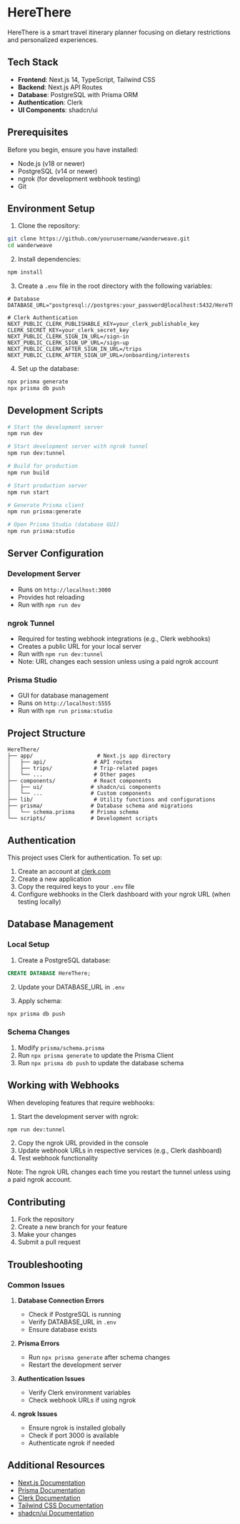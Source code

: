 # HereThere

HereThere is a smart travel itinerary planner focusing on dietary restrictions and personalized experiences.

## Tech Stack

- **Frontend**: Next.js 14, TypeScript, Tailwind CSS
- **Backend**: Next.js API Routes
- **Database**: PostgreSQL with Prisma ORM
- **Authentication**: Clerk
- **UI Components**: shadcn/ui

## Prerequisites

Before you begin, ensure you have installed:

- Node.js (v18 or newer)
- PostgreSQL (v14 or newer)
- ngrok (for development webhook testing)
- Git

## Environment Setup

1. Clone the repository:

```bash
git clone https://github.com/yourusername/wanderweave.git
cd wanderweave
```

2. Install dependencies:

```bash
npm install
```

3. Create a `.env` file in the root directory with the following variables:

```env
# Database
DATABASE_URL="postgresql://postgres:your_password@localhost:5432/HereThere"

# Clerk Authentication
NEXT_PUBLIC_CLERK_PUBLISHABLE_KEY=your_clerk_publishable_key
CLERK_SECRET_KEY=your_clerk_secret_key
NEXT_PUBLIC_CLERK_SIGN_IN_URL=/sign-in
NEXT_PUBLIC_CLERK_SIGN_UP_URL=/sign-up
NEXT_PUBLIC_CLERK_AFTER_SIGN_IN_URL=/trips
NEXT_PUBLIC_CLERK_AFTER_SIGN_UP_URL=/onboarding/interests
```

4. Set up the database:

```bash
npx prisma generate
npx prisma db push
```

## Development Scripts

```bash
# Start the development server
npm run dev

# Start development server with ngrok tunnel
npm run dev:tunnel

# Build for production
npm run build

# Start production server
npm run start

# Generate Prisma client
npm run prisma:generate

# Open Prisma Studio (database GUI)
npm run prisma:studio
```

## Server Configuration

### Development Server

- Runs on `http://localhost:3000`
- Provides hot reloading
- Run with `npm run dev`

### ngrok Tunnel

- Required for testing webhook integrations (e.g., Clerk webhooks)
- Creates a public URL for your local server
- Run with `npm run dev:tunnel`
- Note: URL changes each session unless using a paid ngrok account

### Prisma Studio

- GUI for database management
- Runs on `http://localhost:5555`
- Run with `npm run prisma:studio`

## Project Structure

```
HereThere/
├── app/                    # Next.js app directory
│   ├── api/               # API routes
│   ├── trips/             # Trip-related pages
│   └── ...                # Other pages
├── components/            # React components
│   ├── ui/               # shadcn/ui components
│   └── ...               # Custom components
├── lib/                   # Utility functions and configurations
├── prisma/               # Database schema and migrations
│   └── schema.prisma     # Prisma schema
└── scripts/              # Development scripts
```

## Authentication

This project uses Clerk for authentication. To set up:

1. Create an account at [clerk.com](https://clerk.com)
2. Create a new application
3. Copy the required keys to your `.env` file
4. Configure webhooks in the Clerk dashboard with your ngrok URL (when testing locally)

## Database Management

### Local Setup

1. Create a PostgreSQL database:

```sql
CREATE DATABASE HereThere;
```

2. Update your DATABASE_URL in `.env`

3. Apply schema:

```bash
npx prisma db push
```

### Schema Changes

1. Modify `prisma/schema.prisma`
2. Run `npx prisma generate` to update the Prisma Client
3. Run `npx prisma db push` to update the database schema

## Working with Webhooks

When developing features that require webhooks:

1. Start the development server with ngrok:

```bash
npm run dev:tunnel
```

2. Copy the ngrok URL provided in the console
3. Update webhook URLs in respective services (e.g., Clerk dashboard)
4. Test webhook functionality

Note: The ngrok URL changes each time you restart the tunnel unless using a paid ngrok account.

## Contributing

1. Fork the repository
2. Create a new branch for your feature
3. Make your changes
4. Submit a pull request

## Troubleshooting

### Common Issues

1. **Database Connection Errors**

   - Check if PostgreSQL is running
   - Verify DATABASE_URL in `.env`
   - Ensure database exists

2. **Prisma Errors**

   - Run `npx prisma generate` after schema changes
   - Restart the development server

3. **Authentication Issues**

   - Verify Clerk environment variables
   - Check webhook URLs if using ngrok

4. **ngrok Issues**
   - Ensure ngrok is installed globally
   - Check if port 3000 is available
   - Authenticate ngrok if needed

## Additional Resources

- [Next.js Documentation](https://nextjs.org/docs)
- [Prisma Documentation](https://www.prisma.io/docs)
- [Clerk Documentation](https://clerk.com/docs)
- [Tailwind CSS Documentation](https://tailwindcss.com/docs)
- [shadcn/ui Documentation](https://ui.shadcn.com)
